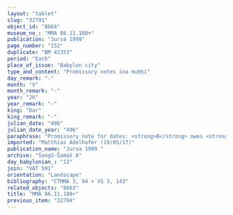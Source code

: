 ```yaml
---
layout: "tablet"
slug: "32791"
object_id: "8664"
museum_no_: "MMA 86.11.180+"
publication: "Jursa 1999"
page_number: "152"
duplicate: "BM 42353"
period: "Each"
place_of_issue: "Babylon city"
type_and_content: "Promissory notes ina muẖẖi"
day_remark: "-"
month: "V"
month_remark: "-"
year: "26"
year_remark: "-"
king: "Dar"
king_remark: "-"
julian_date: "496"
julian_date_year: "496"
paraphrase: "Promissory note for dates: <strong>B</strong> owes <strong>A</strong> 86 kor of dates, the rations of the female flour workers of Babylon, who are under <strong>C</strong>&rsquo;s supervision. He is to pay on the 20<sup>th</sup> Abu of the 26<sup>th</sup> year in Babylon. Such amount of dates corresponds to the impost (<em>sūtu</em>) that must be paid by <strong>D</strong>. 7 witnesses and the scribe (Bēl-iddin/Iddin-Nab&ucirc;//Bāˀiru).<br /> &nbsp;<br /> <strong>A</strong>&nbsp;= Bēl-ēṭir/Ina-ṣilli-&scaron;arri, an alphabetic scribe; <strong>B</strong> = Bēl-rēmanni/Mu&scaron;eb&scaron;i-Marduk//&Scaron;ang&ucirc;-&Scaron;ama&scaron;; <strong>C</strong>&nbsp;= &Scaron;umu-ukīn, overseer of the workers (<em>rāb amīlti</em>); <strong>D</strong>&nbsp;= Nergal-ina-tē&scaron;&icirc;-ēṭir<br /> &nbsp;"
imported: "Matthias Adelhofer (19/05/17)"
publication_name: "Jursa 1999 "
archive: "Šangû-Šamaš A"
day_babylonian_: "13"
join: "VAT 591"
orientation: "Landscape"
bibliography: "CTMMA 3, 94 + VS 3, 143"
related_objects: "8663"
title: "MMA 86.11.180+"
previous_item: "32794"
---
```

